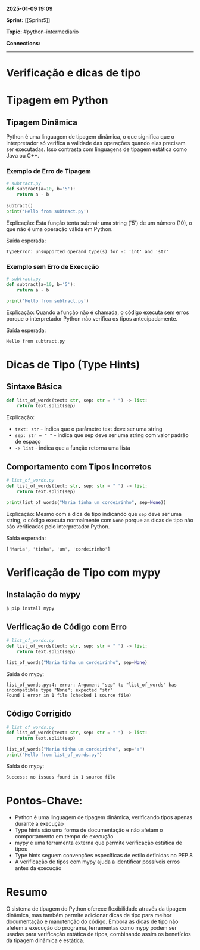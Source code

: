 
**2025-01-09 19:09**

**Sprint:** [[Sprint5]]

**Topic:** #python-intermediario 

**Connections:** 

---
# **Verificação e dicas de tipo**

# Tipagem em Python

## Tipagem Dinâmica
Python é uma linguagem de tipagem dinâmica, o que significa que o interpretador só verifica a validade das operações quando elas precisam ser executadas. Isso contrasta com linguagens de tipagem estática como Java ou C++.

### Exemplo de Erro de Tipagem

```python
# subtract.py
def subtract(a=10, b='5'):
    return a - b
   
subtract()
print('Hello from subtract.py')
```

Explicação: Esta função tenta subtrair uma string ('5') de um número (10), o que não é uma operação válida em Python.

Saída esperada:
```
TypeError: unsupported operand type(s) for -: 'int' and 'str'
```

### Exemplo sem Erro de Execução

```python
# subtract.py
def subtract(a=10, b='5'):
    return a - b

print('Hello from subtract.py')
```

Explicação: Quando a função não é chamada, o código executa sem erros porque o interpretador Python não verifica os tipos antecipadamente.

Saída esperada:
```
Hello from subtract.py
```

# Dicas de Tipo (Type Hints)

## Sintaxe Básica

```python
def list_of_words(text: str, sep: str = " ") -> list:
    return text.split(sep)
```

Explicação:
- `text: str` - indica que o parâmetro text deve ser uma string
- `sep: str = " "` - indica que sep deve ser uma string com valor padrão de espaço
- `-> list` - indica que a função retorna uma lista

## Comportamento com Tipos Incorretos

```python
# list_of_words.py
def list_of_words(text: str, sep: str = " ") -> list:
    return text.split(sep)

print(list_of_words("Maria tinha um cordeirinho", sep=None))
```

Explicação: Mesmo com a dica de tipo indicando que `sep` deve ser uma string, o código executa normalmente com `None` porque as dicas de tipo não são verificadas pelo interpretador Python.

Saída esperada:
```
['Maria', 'tinha', 'um', 'cordeirinho']
```

# Verificação de Tipo com mypy

## Instalação do mypy
```bash
$ pip install mypy
```

## Verificação de Código com Erro

```python
# list_of_words.py
def list_of_words(text: str, sep: str = " ") -> list:
    return text.split(sep)

list_of_words("Maria tinha um cordeirinho", sep=None)
```

Saída do mypy:
```
list_of_words.py:4: error: Argument "sep" to "list_of_words" has incompatible type "None"; expected "str"
Found 1 error in 1 file (checked 1 source file)
```

## Código Corrigido

```python
# list_of_words.py
def list_of_words(text: str, sep: str = " ") -> list:
    return text.split(sep)

list_of_words("Maria tinha um cordeirinho", sep="a")
print("Hello from list_of_words.py")
```

Saída do mypy:
```
Success: no issues found in 1 source file
```

# Pontos-Chave:
- Python é uma linguagem de tipagem dinâmica, verificando tipos apenas durante a execução
- Type hints são uma forma de documentação e não afetam o comportamento em tempo de execução
- mypy é uma ferramenta externa que permite verificação estática de tipos
- Type hints seguem convenções específicas de estilo definidas no PEP 8
- A verificação de tipos com mypy ajuda a identificar possíveis erros antes da execução

# Resumo
O sistema de tipagem do Python oferece flexibilidade através da tipagem dinâmica, mas também permite adicionar dicas de tipo para melhor documentação e manutenção do código. Embora as dicas de tipo não afetem a execução do programa, ferramentas como mypy podem ser usadas para verificação estática de tipos, combinando assim os benefícios da tipagem dinâmica e estática.








